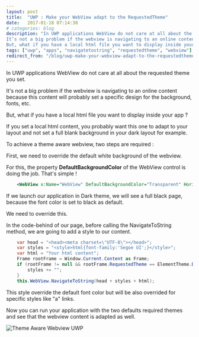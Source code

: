 ```yaml
---
layout: post
title:  "UWP : Make your WebView adapt to the RequestedTheme"
date:   2017-01-18 07:14:38
# categories: blog
description: "In UWP applications WebView do not care at all about the requested theme you set.
It’s not a big problem if the webview is navigating to an online content because this content will probably set a specific design for the background, fonts, etc.
But, what if you have a local html file you want to display inside your app ?"
tags: ["uwp", "apps", "navigatetostring", "requestedtheme", "webview"]
redirect_from: "/blog/uwp-make-your-webview-adapt-to-the-requestedtheme"
---
```


In UWP applications WebView do not care at all about the requested theme you set.

It's not a big problem if the webview is navigating to an online content because this content will probably set a specific design for the background, fonts, etc.

But, what if you have a local html file you want to display inside your app ?

If you set a local html content, you probably want this one to adapt to your layout and not set a full blank background in your dark layout for example.

To achieve a theme aware webview, two steps are required :

First, we need to override the default white background of the webview.

For this, the property **DefaultBackgroundColor** of the WebView control is doing the job. That's simple !

```xml
    <WebView x:Name="WebView" DefaultBackgroundColor="Transparent" HorizontalAlignment="Stretch" VerticalAlignment="Stretch"/>
```

If we launch our application in Dark theme, we will see a full black page, because the font color is set to black as default.

We need to override this.

In the code-behind of our page, before calling the NavigateToString method, we are going to add a style to our content.

```csharp
    var head = "<head><meta charset=\"UTF-8\"></head>";
    var styles = "<style>html{font-family:'Segoe UI';}</style>";
    var html = "Your html content";
    Frame rootFrame = Window.Current.Content as Frame;
    if (rootFrame != null && rootFrame.RequestedTheme == ElementTheme.Dark) {
        styles += "";
    }
    this.WebView.NavigateToString(head + styles + html);
```

This style override the default font color but will be also overrided for specific styles like "a" links.

Now you can run your application with the two defaults required themes and see that the webview content is adapted as well.

![Theme Aware Webview UWP](http://mfery.com/wp-content/uploads/2017/01/Untitled-1-1024x177.png)
